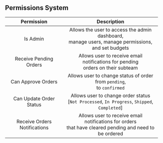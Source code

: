 Permissions System
----
|Permission|Description|
|:-----:|:---------:|
|Is Admin|Allows the user to access the admin dashboard,<br>manage users, manage permissions, <br>and set budgets|
|Receive Pending Orders|Allows user to receive email notifications for pending<br>orders on their subteam|
|Can Approve Orders|Allows user to change status of order from `pending`,<br>to `confirmed`|
|Can Update Order Status|Allows user to change order status <br>[`Not Processed`, `In Progress`, `Shipped`, `Completed`]|
|Receive Orders Notifications|Allows user to receive email notifications for orders<br>that have cleared pending and need to be ordered|
